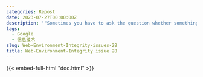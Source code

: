 ```yaml
---
categories: Repost
date: 2023-07-27T00:00:00Z
description: '"Sometimes you have to ask the question whether something should be done at all, and trusted computing is certainly one of those cases where the answer is obviously a big fat NO."'
tags:
  - Google
  - 信息技术
slug: Web-Environment-Integrity-issues-28
title: Web-Environment-Integrity issue 28
---
```


{{< embed-full-html "doc.html" >}}
